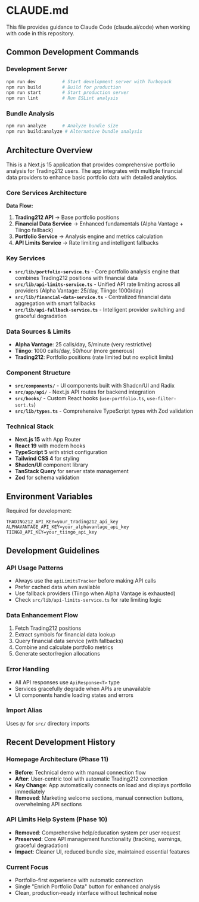 # CLAUDE.md

This file provides guidance to Claude Code (claude.ai/code) when working with code in this repository.

## Common Development Commands

### Development Server
```bash
npm run dev          # Start development server with Turbopack
npm run build        # Build for production
npm run start        # Start production server
npm run lint         # Run ESLint analysis
```

### Bundle Analysis
```bash
npm run analyze      # Analyze bundle size
npm run build:analyze # Alternative bundle analysis
```

## Architecture Overview

This is a Next.js 15 application that provides comprehensive portfolio analysis for Trading212 users. The app integrates with multiple financial data providers to enhance basic portfolio data with detailed analytics.

### Core Services Architecture

**Data Flow:**
1. **Trading212 API** → Base portfolio positions
2. **Financial Data Service** → Enhanced fundamentals (Alpha Vantage + Tiingo fallback)
3. **Portfolio Service** → Analysis engine and metrics calculation
4. **API Limits Service** → Rate limiting and intelligent fallbacks

### Key Services

- **`src/lib/portfolio-service.ts`** - Core portfolio analysis engine that combines Trading212 positions with financial data
- **`src/lib/api-limits-service.ts`** - Unified API rate limiting across all providers (Alpha Vantage: 25/day, Tiingo: 1000/day)
- **`src/lib/financial-data-service.ts`** - Centralized financial data aggregation with smart fallbacks
- **`src/lib/api-fallback-service.ts`** - Intelligent provider switching and graceful degradation

### Data Sources & Limits

- **Alpha Vantage**: 25 calls/day, 5/minute (very restrictive)
- **Tiingo**: 1000 calls/day, 50/hour (more generous)
- **Trading212**: Portfolio positions (rate limited but no explicit limits)

### Component Structure

- **`src/components/`** - UI components built with Shadcn/UI and Radix
- **`src/app/api/`** - Next.js API routes for backend integration
- **`src/hooks/`** - Custom React hooks (`use-portfolio.ts`, `use-filter-sort.ts`)
- **`src/lib/types.ts`** - Comprehensive TypeScript types with Zod validation

### Technical Stack

- **Next.js 15** with App Router
- **React 19** with modern hooks
- **TypeScript 5** with strict configuration
- **Tailwind CSS 4** for styling
- **Shadcn/UI** component library
- **TanStack Query** for server state management
- **Zod** for schema validation

## Environment Variables

Required for development:
```env
TRADING212_API_KEY=your_trading212_api_key
ALPHAVANTAGE_API_KEY=your_alphavantage_api_key
TIINGO_API_KEY=your_tiingo_api_key
```

## Development Guidelines

### API Usage Patterns
- Always use the `apiLimitsTracker` before making API calls
- Prefer cached data when available
- Use fallback providers (Tiingo when Alpha Vantage is exhausted)
- Check `src/lib/api-limits-service.ts` for rate limiting logic

### Data Enhancement Flow
1. Fetch Trading212 positions
2. Extract symbols for financial data lookup
3. Query financial data service (with fallbacks)
4. Combine and calculate portfolio metrics
5. Generate sector/region allocations

### Error Handling
- All API responses use `ApiResponse<T>` type
- Services gracefully degrade when APIs are unavailable
- UI components handle loading states and errors

### Import Alias
Uses `@/` for `src/` directory imports

## Recent Development History

### Homepage Architecture (Phase 11)
- **Before**: Technical demo with manual connection flow
- **After**: User-centric tool with automatic Trading212 connection
- **Key Change**: App automatically connects on load and displays portfolio immediately
- **Removed**: Marketing welcome sections, manual connection buttons, overwhelming API sections

### API Limits Help System (Phase 10)
- **Removed**: Comprehensive help/education system per user request
- **Preserved**: Core API management functionality (tracking, warnings, graceful degradation)
- **Impact**: Cleaner UI, reduced bundle size, maintained essential features

### Current Focus
- Portfolio-first experience with automatic connection
- Single "Enrich Portfolio Data" button for enhanced analysis
- Clean, production-ready interface without technical noise
